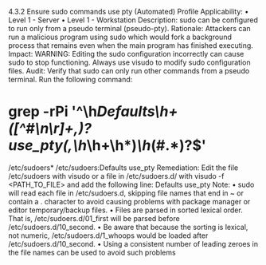 4.3.2 Ensure sudo commands use pty (Automated)
Profile Applicability:
• Level 1 - Server
• Level 1 - Workstation
Description:
sudo can be configured to run only from a pseudo terminal (pseudo-pty).
Rationale:
Attackers can run a malicious program using sudo which would fork a background 
process that remains even when the main program has finished executing.
Impact:
WARNING: Editing the sudo configuration incorrectly can cause sudo to stop 
functioning. Always use visudo to modify sudo configuration files.
Audit:
Verify that sudo can only run other commands from a pseudo terminal.
Run the following command:
# grep -rPi '^\h*Defaults\h+([^#\n\r]+,)?use_pty(,\h*\h+\h*)*\h*(#.*)?$' 
/etc/sudoers*
/etc/sudoers:Defaults use_pty
Remediation:
Edit the file /etc/sudoers with visudo or a file in /etc/sudoers.d/ with visudo -f
<PATH_TO_FILE> and add the following line:
Defaults use_pty
Note:
• sudo will read each file in /etc/sudoers.d, skipping file names that end in ~ or 
contain a . character to avoid causing problems with package manager or editor 
temporary/backup files.
• Files are parsed in sorted lexical order. That is, /etc/sudoers.d/01_first will be 
parsed before /etc/sudoers.d/10_second.
• Be aware that because the sorting is lexical, not numeric, 
/etc/sudoers.d/1_whoops would be loaded after /etc/sudoers.d/10_second.
• Using a consistent number of leading zeroes in the file names can be used to 
avoid such problems